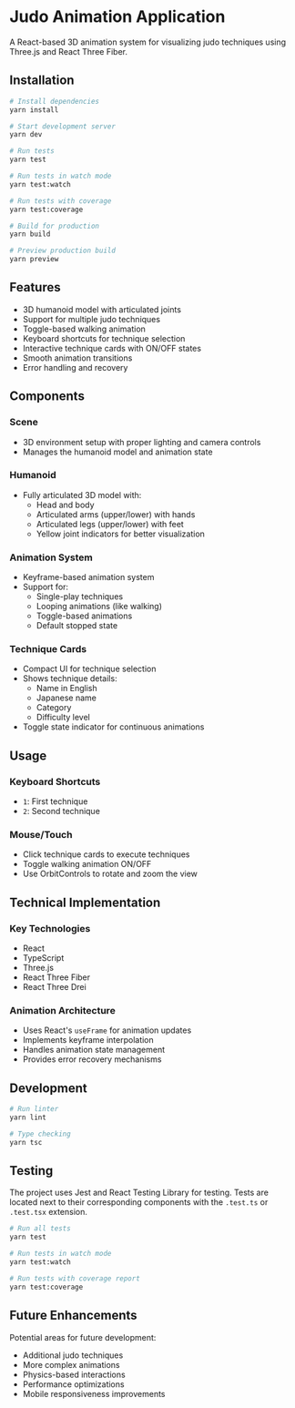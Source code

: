 # Judo Animation Application

A React-based 3D animation system for visualizing judo techniques using Three.js and React Three Fiber.

## Installation

```bash
# Install dependencies
yarn install

# Start development server
yarn dev

# Run tests
yarn test

# Run tests in watch mode
yarn test:watch

# Run tests with coverage
yarn test:coverage

# Build for production
yarn build

# Preview production build
yarn preview
```

## Features

- 3D humanoid model with articulated joints
- Support for multiple judo techniques
- Toggle-based walking animation
- Keyboard shortcuts for technique selection
- Interactive technique cards with ON/OFF states
- Smooth animation transitions
- Error handling and recovery

## Components

### Scene
- 3D environment setup with proper lighting and camera controls
- Manages the humanoid model and animation state

### Humanoid
- Fully articulated 3D model with:
  - Head and body
  - Articulated arms (upper/lower) with hands
  - Articulated legs (upper/lower) with feet
  - Yellow joint indicators for better visualization

### Animation System
- Keyframe-based animation system
- Support for:
  - Single-play techniques
  - Looping animations (like walking)
  - Toggle-based animations
  - Default stopped state

### Technique Cards
- Compact UI for technique selection
- Shows technique details:
  - Name in English
  - Japanese name
  - Category
  - Difficulty level
- Toggle state indicator for continuous animations

## Usage

### Keyboard Shortcuts
- `1`: First technique
- `2`: Second technique

### Mouse/Touch
- Click technique cards to execute techniques
- Toggle walking animation ON/OFF
- Use OrbitControls to rotate and zoom the view

## Technical Implementation

### Key Technologies
- React
- TypeScript
- Three.js
- React Three Fiber
- React Three Drei

### Animation Architecture
- Uses React's `useFrame` for animation updates
- Implements keyframe interpolation
- Handles animation state management
- Provides error recovery mechanisms

## Development

```bash
# Run linter
yarn lint

# Type checking
yarn tsc
```

## Testing
The project uses Jest and React Testing Library for testing. Tests are located next to their corresponding components with the `.test.ts` or `.test.tsx` extension.

```bash
# Run all tests
yarn test

# Run tests in watch mode
yarn test:watch

# Run tests with coverage report
yarn test:coverage
```

## Future Enhancements
Potential areas for future development:
- Additional judo techniques
- More complex animations
- Physics-based interactions
- Performance optimizations
- Mobile responsiveness improvements
